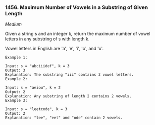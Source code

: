 ### 1456. Maximum Number of Vowels in a Substring of Given Length
_Medium_

Given a string s and an integer k, return the maximum number of vowel letters in any substring of s with length k.

Vowel letters in English are 'a', 'e', 'i', 'o', and 'u'.


```text
Example 1:

Input: s = "abciiidef", k = 3
Output: 3
Explanation: The substring "iii" contains 3 vowel letters.
Example 2:

Input: s = "aeiou", k = 2
Output: 2
Explanation: Any substring of length 2 contains 2 vowels.
Example 3:

Input: s = "leetcode", k = 3
Output: 2
Explanation: "lee", "eet" and "ode" contain 2 vowels.
```